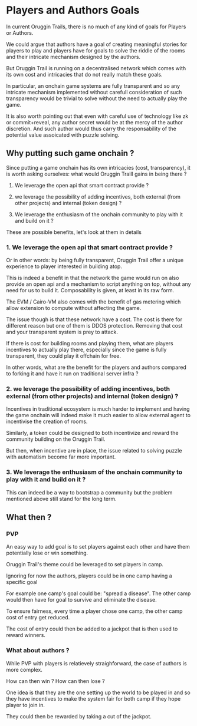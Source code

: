 # Players and Authors Goals

In current Oruggin Trails, there is no much of any kind of goals for Players or Authors.

We could argue that authors have a goal of creating meaningful stories for players to play and players have for goals to solve the riddle of the rooms and their intricate mechanism designed by the authors.

But Oruggin Trail is running on a decentralised network which comes with its own cost and intricacies that do not really match these goals.

In particular, an onchain game systems are fully transparent and so any intricate mechanism implemented without carefull consideration of such transparency would be trivial to solve without the need to actually play the game.

It is also worth pointing out that even with careful use of technology like zk or commit+reveal, any author secret would be at the mercy of the author discretion. And such author would thus carry the responsability of the potential value assoicated with puzzle solving.

## Why putting such game onchain ?

Since putting a game onchain has its own intricacies (cost, transparency), it is worth asking ourselves: what would Oruggin Traill gains in being there ?

1. We leverage the open api that smart contract provide ?

2. we leverage the possibility of adding incentives, both external (from other projects) and internal (token design) ?

3. We leverage the enthusiasm of the onchain community to play with it and build on it ?

These are possible benefits, let's look at them in details

### 1. We leverage the open api that smart contract provide ?

Or in other words: by being fully transparent, Oruggin Trail offer a unique experience to player interested in building atop.

This is indeed a benefit in that the network the game would run on also provide an open api and a mechanism to script anything on top, without any need for us to build it. Composability is given, at least in its raw form.

The EVM / Cairo-VM also comes with the benefit of gas metering which allow extension to compute without affecting the game.

The issue though is that these network have a cost. The cost is there for different reason but one of them is DDOS protection. Removing that cost and your transparent system is prey to attack.

If there is cost for building rooms and playing them, what are players incentives to actually play there, especially since the game is fully transparent, they could play it offchain for free.

In other words, what are the benefit for the players and authors compared to forking it and have it run on traditional server infra ?

### 2. we leverage the possibility of adding incentives, both external (from other projects) and internal (token design) ?

Incentives in traditional ecosystem is much harder to implement and having the game onchain will indeed make it much easier to allow external agent to incentivise the creation of rooms.

Similarly, a token could be designed to both incentivize and reward the community building on the Oruggin Trail.

But then, when incentive are in place, the issue related to solving puzzle with automatism become far more important.

### 3. We leverage the enthusiasm of the onchain community to play with it and build on it ?

This can indeed be a way to bootstrap a community but the problem mentioned above still stand for the long term.

## What then ?

### PVP

An easy way to add goal is to set players against each other and have them potentially lose or win something.

Oruggin Trail's theme could be leveraged to set players in camp.

Ignoring for now the authors, players could be in one camp having a specific goal

For example one camp's goal could be: "spread a disease". The other camp would then have for goal to survive and eliminate the disease.

To ensure fairness, every time a player chose one camp, the other camp cost of entry get reduced.

The cost of entry could then be added to a jackpot that is then used to reward winners.


### What about authors ?

While PVP with players is relatievely straighforward, the case of authors is more complex.

How can then win ? How can then lose ?

One idea is that they are the one setting up the world to be played in and so they have incentives to make the system fair for both camp if they hope player to join in.

They could then be rewarded by taking a cut of the jackpot.

